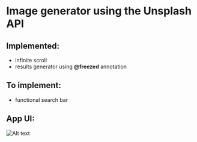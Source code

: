 # Image generator using the Unsplash API

## Implemented:
- infinite scroll
- results generator using **@freezed** annotation

## To implement:
- functional search bar

## App UI:
![Alt text](/screenshot.png?raw=true "Application screenshot")
